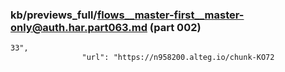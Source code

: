 ### kb/previews_full/flows__master-first__master-only@auth.har.part063.md (part 002)

```md
33",
                "url": "https://n958200.alteg.io/chunk-KO72
```

```
